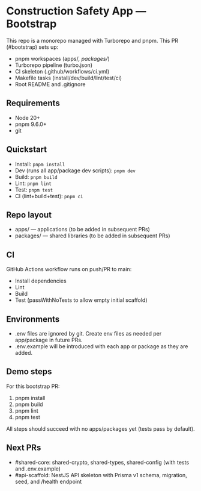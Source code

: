 # Construction Safety App — Bootstrap

This repo is a monorepo managed with Turborepo and pnpm. This PR (#bootstrap) sets up:
- pnpm workspaces (apps/*, packages/*)
- Turborepo pipeline (turbo.json)
- CI skeleton (.github/workflows/ci.yml)
- Makefile tasks (install/dev/build/lint/test/ci)
- Root README and .gitignore

## Requirements

- Node 20+
- pnpm 9.6.0+
- git

## Quickstart

- Install: `pnpm install`
- Dev (runs all app/package dev scripts): `pnpm dev`
- Build: `pnpm build`
- Lint: `pnpm lint`
- Test: `pnpm test`
- CI (lint+build+test): `pnpm ci`

## Repo layout

- apps/ — applications (to be added in subsequent PRs)
- packages/ — shared libraries (to be added in subsequent PRs)

## CI

GitHub Actions workflow runs on push/PR to main:
- Install dependencies
- Lint
- Build
- Test (passWithNoTests to allow empty initial scaffold)

## Environments

- .env files are ignored by git. Create env files as needed per app/package in future PRs.
- .env.example will be introduced with each app or package as they are added.

## Demo steps

For this bootstrap PR:
1) pnpm install
2) pnpm build
3) pnpm lint
4) pnpm test

All steps should succeed with no apps/packages yet (tests pass by default).

## Next PRs

- #shared-core: shared-crypto, shared-types, shared-config (with tests and .env.example)
- #api-scaffold: NestJS API skeleton with Prisma v1 schema, migration, seed, and /health endpoint
